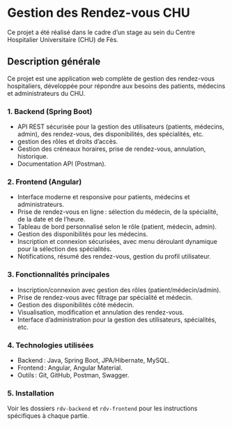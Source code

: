 # Gestion des Rendez-vous CHU

Ce projet a été réalisé dans le cadre d’un stage au sein du Centre Hospitalier Universitaire (CHU) de Fès.

## Description générale

Ce projet est une application web complète de gestion des rendez-vous hospitaliers, développée pour répondre aux besoins des patients, médecins et administrateurs du CHU.

### 1. Backend (Spring Boot)
- API REST sécurisée pour la gestion des utilisateurs (patients, médecins, admin), des rendez-vous, des disponibilités, des spécialités, etc.
-  gestion des rôles et droits d’accès.
- Gestion des créneaux horaires, prise de rendez-vous, annulation, historique.
- Documentation API (Postman).

### 2. Frontend (Angular)
- Interface moderne et responsive pour patients, médecins et administrateurs.
- Prise de rendez-vous en ligne : sélection du médecin, de la spécialité, de la date et de l’heure.
- Tableau de bord personnalisé selon le rôle (patient, médecin, admin).
- Gestion des disponibilités pour les médecins.
- Inscription et connexion sécurisées, avec menu déroulant dynamique pour la sélection des spécialités.
- Notifications, résumé des rendez-vous, gestion du profil utilisateur.

### 3. Fonctionnalités principales
- Inscription/connexion avec gestion des rôles (patient/médecin/admin).
- Prise de rendez-vous avec filtrage par spécialité et médecin.
- Gestion des disponibilités côté médecin.
- Visualisation, modification et annulation des rendez-vous.
- Interface d’administration pour la gestion des utilisateurs, spécialités, etc.

### 4. Technologies utilisées
- Backend : Java, Spring Boot,  JPA/Hibernate, MySQL.
- Frontend : Angular, Angular Material.
- Outils : Git, GitHub, Postman, Swagger.

### 5. Installation
Voir les dossiers `rdv-backend` et `rdv-frontend` pour les instructions spécifiques à chaque partie.
